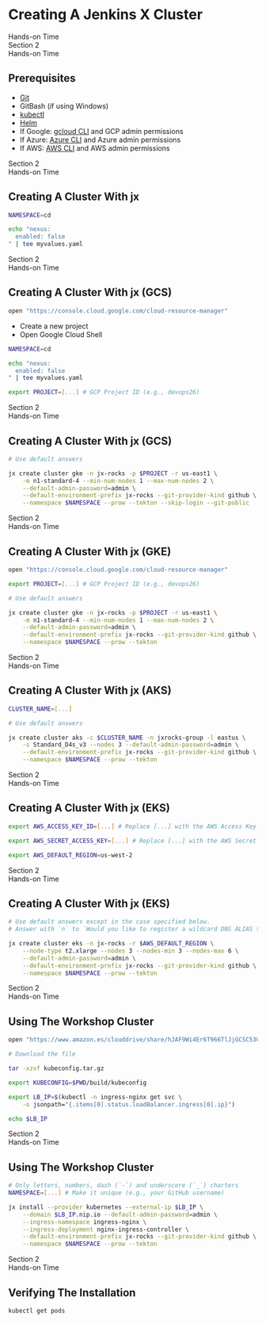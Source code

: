 <!-- .slide: class="center dark" -->
<!-- .slide: data-background="../img/background/hands-on.jpg" -->
# Creating A Jenkins X Cluster

<div class="label">Hands-on Time</div>


<!-- .slide: class="dark" -->
<div class="eyebrow">Section 2</div>
<div class="label">Hands-on Time</div>

## Prerequisites

* [Git](https://git-scm.com/)
* GitBash (if using Windows)
* [kubectl](https://kubernetes.io/docs/tasks/tools/install-kubectl/)
* [Helm](https://helm.sh/)
* If Google: [gcloud CLI](https://cloud.google.com/sdk/docs/quickstarts) and GCP admin permissions
* If Azure: [Azure CLI](https://docs.microsoft.com/en-us/cli/azure/install-azure-cli) and Azure admin permissions
* If AWS: [AWS CLI](https://aws.amazon.com/cli/) and AWS admin permissions


<!-- .slide: class="dark" -->
<div class="eyebrow">Section 2</div>
<div class="label">Hands-on Time</div>

## Creating A Cluster With jx

```bash
NAMESPACE=cd

echo "nexus:
  enabled: false
" | tee myvalues.yaml
```


<!-- .slide: class="dark" -->
<div class="eyebrow">Section 2</div>
<div class="label">Hands-on Time</div>

## Creating A Cluster With jx (GCS)

```bash
open "https://console.cloud.google.com/cloud-resource-manager"
```

* Create a new project
* Open Google Cloud Shell

```bash
NAMESPACE=cd

echo "nexus:
  enabled: false
" | tee myvalues.yaml

export PROJECT=[...] # GCP Project ID (e.g., devops26)
```


<!-- .slide: class="dark" -->
<div class="eyebrow">Section 2</div>
<div class="label">Hands-on Time</div>

## Creating A Cluster With jx (GCS)

```bash
# Use default answers

jx create cluster gke -n jx-rocks -p $PROJECT -r us-east1 \
    -m n1-standard-4 --min-num-nodes 1 --max-num-nodes 2 \
    --default-admin-password=admin \
    --default-environment-prefix jx-rocks --git-provider-kind github \
    --namespace $NAMESPACE --prow --tekton --skip-login --git-public
```


<!-- .slide: class="dark" -->
<div class="eyebrow">Section 2</div>
<div class="label">Hands-on Time</div>

## Creating A Cluster With jx (GKE)

```bash
open "https://console.cloud.google.com/cloud-resource-manager"

export PROJECT=[...] # GCP Project ID (e.g., devops26)

# Use default answers

jx create cluster gke -n jx-rocks -p $PROJECT -r us-east1 \
    -m n1-standard-4 --min-num-nodes 1 --max-num-nodes 2 \
    --default-admin-password=admin \
    --default-environment-prefix jx-rocks --git-provider-kind github \
    --namespace $NAMESPACE --prow --tekton
```


<!-- .slide: class="dark" -->
<div class="eyebrow">Section 2</div>
<div class="label">Hands-on Time</div>

## Creating A Cluster With jx (AKS)

```bash
CLUSTER_NAME=[...]

# Use default answers

jx create cluster aks -c $CLUSTER_NAME -n jxrocks-group -l eastus \
    -s Standard_D4s_v3 --nodes 3 --default-admin-password=admin \
    --default-environment-prefix jx-rocks --git-provider-kind github \
    --namespace $NAMESPACE --prow --tekton
```


<!-- .slide: class="dark" -->
<div class="eyebrow">Section 2</div>
<div class="label">Hands-on Time</div>

## Creating A Cluster With jx (EKS)

```bash
export AWS_ACCESS_KEY_ID=[...] # Replace [...] with the AWS Access Key ID

export AWS_SECRET_ACCESS_KEY=[...] # Replace [...] with the AWS Secret Access Key

export AWS_DEFAULT_REGION=us-west-2
```


<!-- .slide: class="dark" -->
<div class="eyebrow">Section 2</div>
<div class="label">Hands-on Time</div>

## Creating A Cluster With jx (EKS)

```bash
# Use default answers except in the case specified below.
# Answer with `n` to `Would you like to register a wildcard DNS ALIAS to point at this ELB address?`

jx create cluster eks -n jx-rocks -r $AWS_DEFAULT_REGION \
    --node-type t2.xlarge --nodes 3 --nodes-min 3 --nodes-max 6 \
    --default-admin-password=admin \
    --default-environment-prefix jx-rocks --git-provider-kind github \
    --namespace $NAMESPACE --prow --tekton
```


<!--
PROJECT=[...] # e.g. devops-26

gcloud container clusters create jx-rocks --region us-east1 \
    --machine-type n1-standard-8 --enable-autoscaling \
    --num-nodes 1 --max-nodes 10 --min-nodes 1 --project $PROJECT

kubectl create clusterrolebinding cluster-admin-binding \
    --clusterrole cluster-admin --user $(gcloud config get-value account)

kubectl apply \
    -f https://raw.githubusercontent.com/kubernetes/ingress-nginx/1cd17cd12c98563407ad03812aebac46ca4442f2/deploy/mandatory.yaml

kubectl apply \
    -f https://raw.githubusercontent.com/kubernetes/ingress-nginx/1cd17cd12c98563407ad03812aebac46ca4442f2/deploy/provider/cloud-generic.yaml

curl -o get-kubeconfig.sh \
    https://raw.githubusercontent.com/gravitational/teleport/master/examples/gke-auth/get-kubeconfig.sh

chmod +x get-kubeconfig.sh

rm -rf build

./get-kubeconfig.sh

tar -czf kubeconfig.tar.gz build

mv kubeconfig.tar.gz ~/Amazon\ Drive/tmp/.
-->
<!-- .slide: class="dark" -->
<div class="eyebrow">Section 2</div>
<div class="label">Hands-on Time</div>

## Using The Workshop Cluster

<!-- TODO: Change me -->
```bash
open "https://www.amazon.es/clouddrive/share/hJAF9Wi4Er6T966TlJjGCSC53CsWoTAomUK2eUCRs8I"

# Download the file

tar -xzvf kubeconfig.tar.gz

export KUBECONFIG=$PWD/build/kubeconfig

export LB_IP=$(kubectl -n ingress-nginx get svc \
    -o jsonpath="{.items[0].status.loadBalancer.ingress[0].ip}")

echo $LB_IP
```


<!-- .slide: class="dark" -->
<div class="eyebrow">Section 2</div>
<div class="label">Hands-on Time</div>

## Using The Workshop Cluster

```bash
# Only letters, numbers, dash (`-`) and underscore (`_`) charters
NAMESPACE=[...] # Make it unique (e.g., your GitHub username)

jx install --provider kubernetes --external-ip $LB_IP \
    --domain $LB_IP.nip.io --default-admin-password=admin \
    --ingress-namespace ingress-nginx \
    --ingress-deployment nginx-ingress-controller \
    --default-environment-prefix jx-rocks --git-provider-kind github \
    --namespace $NAMESPACE --prow --tekton
```


<!-- .slide: class="dark" -->
<div class="eyebrow">Section 2</div>
<div class="label">Hands-on Time</div>

## Verifying The Installation

```bash
kubectl get pods
```
